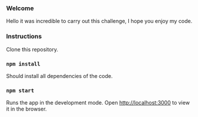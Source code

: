 

### Welcome 
Hello it was incredible to carry out this challenge, I hope you enjoy my code.

### Instructions
Clone this repository.

### `npm install`
Should install all dependencies of the code.

### `npm start`
Runs the app in the development mode.
Open [http://localhost:3000](http://localhost:3000) to view it in the browser. 
